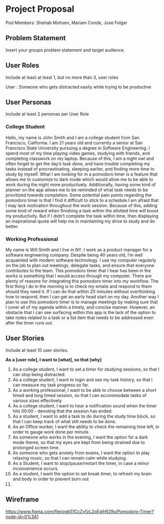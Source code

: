 # Project Proposal

Pod Members: Shehab Mohsen, Mariam Conde, Jose Folgar

## Problem Statement

Insert your groups problem statement and target audience.

## User Roles

Include at least at least 1, but no more than 3, user roles

User : Someone who gets distracted easily while trying to be productive

## User Personas

Include at least 2 personas per User Role

### College Student
Hello, my name is John Smith and I am a  college student from San Francisco, California. I am  21 years old and currently a senior at San Francisco State University pursuing a degree in Software Engineering. I spend most of my time playing video games, studying with friends, and completing classwork on my laptop. Because of this, I am a night owl and often forget to get the day’s task done, and have trouble completing my tasks instead of procrastinating, sleeping earlier, and finding more time to study by myself. What I am looking for in a pomodoro timer is a feature that allows me to customize to dark mode which would allow me to be able to work during the night more productively. Additionally, having some kind of planner on the app allows me to be reminded of what task needs to be prioritized towards completion. Some potential pain points regarding the pomodoro timer is that I find it difficult to stick to a schedule.I am afraid that I may lack motivation throughout the work session. Because of this, adding some kind of reward when finishing a task within the allotted time will boost my productivity. But if I didn’t complete the task within time, then displaying an inspirational quote will help me in maintaining my drive to study and do better.


### Working Professional
My name is Will Smith and I live in  NY. I work as a product manager for a software engineering company. Despite being 40 years old, I’m well acquainted with modern software technology. I use my computer regularly on the job to plan out meetings, delegate tasks, and ensure that everyone contributes to the team. This pomodoro timer that I hear has been in the works is something that I would access through my computer. There are plenty of reasons for integrating this pomodoro timer into my workflow. The first thing I do in the morning is to check my emails and respond to them should they need it. If I can do that within 20 minutes without overthinking how to respond, then I can get an early head start on my day. Another way I plan to use this pomodoro timer is to manage meetings by making sure that I cover all of my agenda within a timely, and concise manner. However, an obstacle that I can see surfacing within this app is the lack of the option to take notes related to a task or a list item that needs to be addressed even after the timer runs out. 

## User Stories

Include at least 10 user stories.

**As a [user role], I want to [what], so that [why]**
1. As a college student, I want to set a timer for studying sessions, so that I can stop being distracted.
2. As a college student, I want to login and see my task history, so that I can measure my task progress so far.
3. As a working professional, I want to be able to choose between a short timed and long timed session, so that I can accommodate tasks of various sizes effectively.
4. As a college student, I want to hear a notification sound when the timer hits 00:00 - denoting that the session has ended.
5. As a student, I want to add a task to do during the study time block, so that I can keep track of what still needs to be done.
6. As an Office worker, I want the ability to check the remaining time left, in order to gauge work done per minute.
7. As someone who works in the evening, I want the option for a dark mode theme, so that my eyes are kept from being strained due to prolonged screen time.
8. As someone who gets anxiety from exams, I want the option to play relaxing music, so that I can remain calm while studying.  
9. As a Student, I want to stop/pause/restart the timer, in case a minor inconvenience occurs. 
10. As a student, I want the option to set break timer, to refresh my brain and body in order to prevent burn out
11. 
## Wireframe

https://www.figma.com/file/ogb51CcZvfzL2oEglhR29x/Pomodoro-Timer?node-id=0%3A1 
